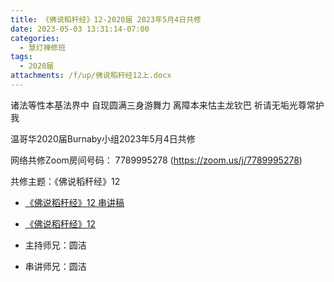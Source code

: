 ```yaml
---
title: 《佛说稻秆经》12-2020届 2023年5月4日共修
date: 2023-05-03 13:31:14-07:00
categories:
  - 慧灯禅修班
tags:
  - 2020届
attachments: /f/up/佛说稻秆经12上.docx
---
```

诸法等性本基法界中 自现圆满三身游舞力
离障本来怙主龙钦巴 祈请无垢光尊常护我

温哥华2020届Burnaby小组2023年5月4日共修

网络共修Zoom房间号码： 7789995278 (<https://zoom.us/j/7789995278>)

共修主题：《佛说稻秆经》12

* [《佛说稻秆经》12 串讲稿](/f/up/佛说稻秆经12上.docx)
* [《佛说稻秆经》12](https://www.fohuifayu.com/index.php/huideng-jiangtang/jingdian-jiedu/foshuo-daoganjing/2495-p17083)

* 主持师兄：圆洁
* 串讲师兄：圆洁